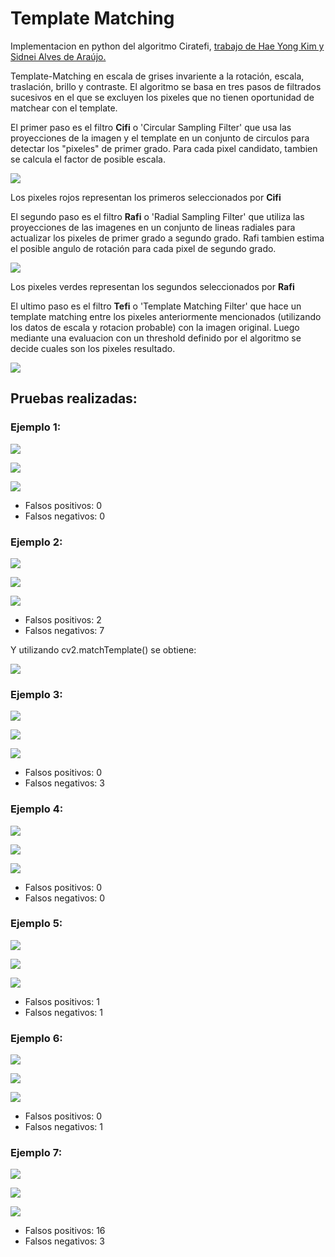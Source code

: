 # Template Matching

Implementacion en python del algoritmo Ciratefi, [trabajo de Hae Yong Kim y Sidnei Alves de Araújo.](https://link.springer.com/content/pdf/10.1007%2F978-3-540-77129-6_13.pdf)

Template-Matching en escala de grises invariente a la rotación, escala, traslación, brillo y contraste. El algoritmo se basa en tres pasos de filtrados sucesivos en el que se excluyen los pixeles que no tienen oportunidad de matchear con el template. 

El primer paso es el filtro **Cifi** o 'Circular Sampling Filter' que usa las proyecciones de la imagen y el template en un conjunto de circulos para detectar los "pixeles" de primer grado. Para cada pixel candidato, tambien se calcula el factor de posible escala.

![](results/mounts_/first.jpg)

Los pixeles rojos representan los primeros seleccionados por **Cifi**

El segundo paso es el filtro **Rafi** o 'Radial Sampling Filter' que utiliza las proyecciones de las imagenes en un conjunto de lineas radiales para actualizar los pixeles de primer grado a segundo grado. Rafi tambien estima el posible angulo de rotación para cada pixel de segundo grado.

![](results/mounts_/second.jpg)

Los pixeles verdes representan los segundos seleccionados por **Rafi**

El ultimo paso es el filtro **Tefi** o 'Template Matching Filter' que hace un template matching entre los pixeles anteriormente mencionados (utilizando los datos de escala y rotacion probable) con la imagen original. Luego mediante una evaluacion con un threshold definido por el algoritmo se decide cuales son los pixeles resultado.

![](results/mounts_/final.jpg)



## Pruebas realizadas:

### Ejemplo 1:
![](results/sombrero_rotado_/test.png)

![](results/sombrero_rotado_/template.png)

![](results/sombrero_rotado_/final.jpg)

- Falsos positivos: 0
- Falsos negativos: 0

### Ejemplo 2:
![](results/flor_/test.png)

![](results/flor_/template.png)

![](results/flor_/cv2_result.png)

- Falsos positivos: 2
- Falsos negativos: 7

Y utilizando cv2.matchTemplate() se obtiene:

![](results/flor_/cv2_res.png)

### Ejemplo 3:
![](results/total_/total.png)

![](results/total_/template.png)

![](results/total_/final.jpg)

- Falsos positivos: 0
- Falsos negativos: 3

### Ejemplo 4:
![](results/dolar_/t1.jpg)

![](results/dolar_/tmp1.jpg)

![](results/dolar_/final.jpg)

- Falsos positivos: 0
- Falsos negativos: 0

### Ejemplo 5:
![](results/paper_/oso/img1.png)

![](results/paper_/oso/tmp.png)

![](results/paper_/oso/final.jpg)

- Falsos positivos: 1
- Falsos negativos: 1

### Ejemplo 6:
![](results/paper_/perro/img1.png)

![](results/paper_/perro/tmp.png)

![](results/paper_/perro/final.jpg)

- Falsos positivos: 0
- Falsos negativos: 1

### Ejemplo 7:
![](results/aeropuerto/result3/test.png)

![](results/aeropuerto/result3/template.png)

![](results/aeropuerto/result3/final.jpg)

- Falsos positivos: 16
- Falsos negativos: 3

